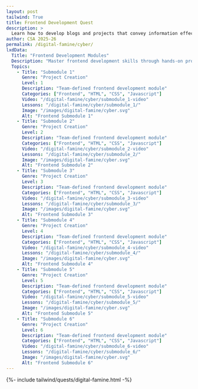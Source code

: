 ```yaml
---
layout: post 
tailwind: True
title: Frontend Development Quest
description: >
  Learn how to develop blogs and projects that convey information effectively and are visually appealing
author: CSA 2025-26
permalink: /digital-famine/cyber/
lxdData:
  Title: "Frontend Development Modules"
  Description: "Master frontend development skills through hands-on projects and earn certificates!"
  Topics:
    - Title: "Submodule 1"
      Genre: "Project Creation"
      Level: 1
      Description: "Team-defined frontend development module"
      Categories: ["Frontend", "HTML", "CSS", "Javascript"]
      Video: "/digital-famine/cyber/submodule_1-video"
      Lessons: "/digital-famine/cyber/submodule_1/"
      Image: "/images/digital-famine/cyber.svg"
      Alt: "Frontend Submodule 1"
    - Title: "Submodule 2"
      Genre: "Project Creation"
      Level: 2
      Description: "Team-defined frontend development module"
      Categories: ["Frontend", "HTML", "CSS", "Javascript"]
      Video: "/digital-famine/cyber/submodule_2-video"
      Lessons: "/digital-famine/cyber/submodule_2/"
      Image: "/images/digital-famine/cyber.svg"
      Alt: "Frontend Submodule 2"
    - Title: "Submodule 3"
      Genre: "Project Creation"
      Level: 3
      Description: "Team-defined frontend development module"
      Categories: ["Frontend", "HTML", "CSS", "Javascript"]
      Video: "/digital-famine/cyber/submodule_3-video"
      Lessons: "/digital-famine/cyber/submodule_3/"
      Image: "/images/digital-famine/cyber.svg"
      Alt: "Frontend Submodule 3"
    - Title: "Submodule 4"
      Genre: "Project Creation"
      Level: 4
      Description: "Team-defined frontend development module"
      Categories: ["Frontend", "HTML", "CSS", "Javascript"]
      Video: "/digital-famine/cyber/submodule_4-video"
      Lessons: "/digital-famine/cyber/submodule_4/"
      Image: "/images/digital-famine/cyber.svg"
      Alt: "Frontend Submodule 4"
    - Title: "Submodule 5"
      Genre: "Project Creation"
      Level: 5
      Description: "Team-defined frontend development module"
      Categories: ["Frontend", "HTML", "CSS", "Javascript"]
      Video: "/digital-famine/cyber/submodule_5-video"
      Lessons: "/digital-famine/cyber/submodule_5/"
      Image: "/images/digital-famine/cyber.svg"
      Alt: "Frontend Submodule 5"
    - Title: "Submodule 6"
      Genre: "Project Creation"
      Level: 6
      Description: "Team-defined frontend development module"
      Categories: ["Frontend", "HTML", "CSS", "Javascript"]
      Video: "/digital-famine/cyber/submodule_6-video"
      Lessons: "/digital-famine/cyber/submodule_6/"
      Image: "/images/digital-famine/cyber.svg"
      Alt: "Frontend Submodule 6"
---
```

{%- include tailwind/quests/digital-famine.html -%}
